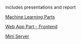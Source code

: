 includes presentations and report

[Machine Learning Parts](https://github.com/abdurrahmanbulut/song-popularity-prediction-ML)

[Web App Part - Frontend](https://github.com/abdurrahmanbulut/song-popularity-prediction-frontend)

[Mini Server](https://github.com/abdurrahmanbulut/song-popularity-prediction-server)
